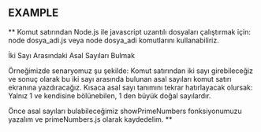 ## EXAMPLE

**
Komut satırından Node.js ile javascript uzantılı dosyaları 
çalıştırmak için: node dosya_adi.js veya node dosya_adi komutlarını kullanabiliriz. 

İki Sayı Arasındaki Asal Sayıları Bulmak

Örneğimizde senaryomuz şu şekilde: Komut satırından iki sayı girebileceğiz ve sonuç olarak
 bu iki sayı arasında bulunan asal sayıları komut satırı ekranına yazdıracağız. 
 Kısaca asal sayı tanımını tekrar hatırlayacak olursak: 
 Yalnız 1 ve kendisine bölünebilen, 1 den büyük doğal sayılardır.

Önce asal sayıları bulabileceğimiz showPrimeNumbers fonksiyonumuzu yazalım
 ve primeNumbers.js olarak kaydedelim.
**


